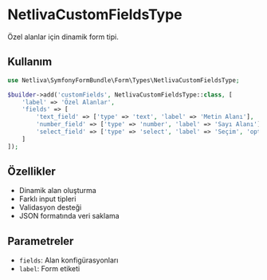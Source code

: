 # NetlivaCustomFieldsType

Özel alanlar için dinamik form tipi.

## Kullanım

```php
use Netliva\SymfonyFormBundle\Form\Types\NetlivaCustomFieldsType;

$builder->add('customFields', NetlivaCustomFieldsType::class, [
    'label' => 'Özel Alanlar',
    'fields' => [
        'text_field' => ['type' => 'text', 'label' => 'Metin Alanı'],
        'number_field' => ['type' => 'number', 'label' => 'Sayı Alanı'],
        'select_field' => ['type' => 'select', 'label' => 'Seçim', 'options' => ['A', 'B', 'C']]
    ]
]);
```

## Özellikler

- Dinamik alan oluşturma
- Farklı input tipleri
- Validasyon desteği
- JSON formatında veri saklama

## Parametreler

- `fields`: Alan konfigürasyonları
- `label`: Form etiketi